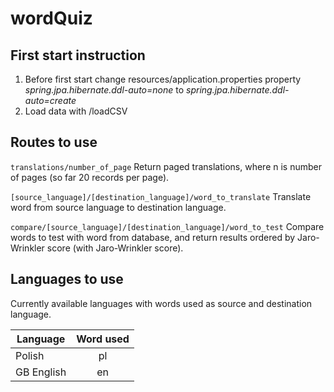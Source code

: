 wordQuiz
======

First start instruction
------
1. Before first start change resources/application.properties property _spring.jpa.hibernate.ddl-auto=none_ to _spring.jpa.hibernate.ddl-auto=create_
2. Load data with /loadCSV

Routes to use
------

```translations/number_of_page``` Return paged translations, where n is number of pages (so far 20 records per page).

```[source_language]/[destination_language]/word_to_translate``` Translate word from source language to destination language.

```compare/[source_language]/[destination_language]/word_to_test``` Compare words to test with word from database, and return results ordered by Jaro-Wrinkler score (with Jaro-Wrinkler score).

Languages to use
------

Currently available languages with words used as source and destination language.

| Language      | Word used   |
| ------------- |:-----------:|
| Polish        | pl          |
| GB English    | en          |
